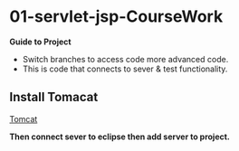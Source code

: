 # 01-servlet-jsp-CourseWork

**Guide to Project**

   - Switch branches to access code more advanced code.
   - This is code that connects to sever & test functionality.
 
## Install Tomacat 

 [Tomcat](https://tomcat.apache.org/download-70.cgi)
 
 
 
 **Then connect sever to eclipse then add server to project.**
 



